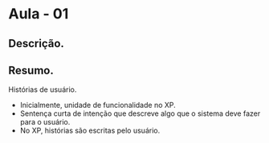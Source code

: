 
# Aula - 01

## Descrição.


## Resumo.

Histórias de usuário.
  - Inicialmente, unidade de funcionalidade no XP.
  - Sentença curta de intenção que descreve algo que o sistema deve fazer para o usuário.
  - No XP, histórias são escritas pelo usuário.
  